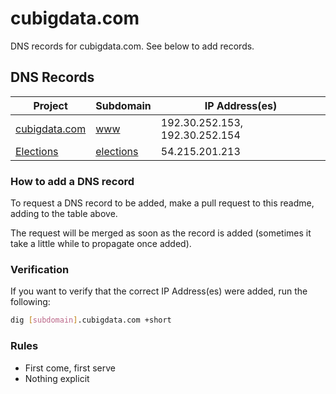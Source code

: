 # cubigdata.com

DNS records for cubigdata.com. See below to add records.

## DNS Records

| Project | Subdomain | IP Address(es) |
| ------- | --------- | -------------- |
| [cubigdata.com](https://github.com/CUBigDataClass/cubigdata.com) | [www](www.cubigdata.com) | 192.30.252.153, 192.30.252.154
| [Elections](https://github.com/CUBigDataClass/Elections)         | [elections](elections.cubigdata.com) | 54.215.201.213

### How to add a DNS record

To request a DNS record to be added, make a pull request to this readme, adding to the table above.

The request will be merged as soon as the record is added (sometimes it take a little while to propagate once added).

### Verification

If you want to verify that the correct IP Address(es) were added, run the following:

```bash
dig [subdomain].cubigdata.com +short
```

### Rules
 - First come, first serve
 - Nothing explicit
